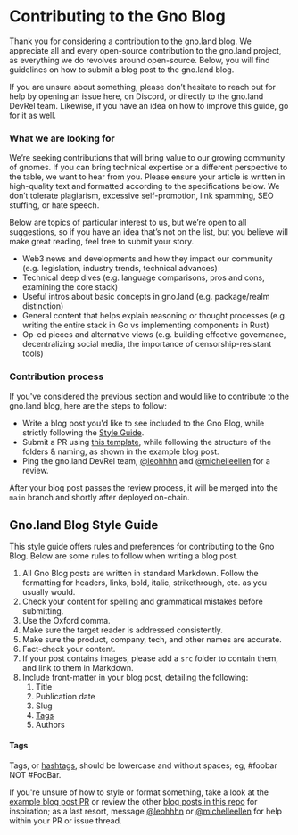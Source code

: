 # Contributing to the Gno Blog

Thank you for considering a contribution to the gno.land blog. We appreciate all and every open-source contribution to the gno.land project, as everything we do revolves around open-source. 
Below, you will find guidelines on how to submit a blog post to the gno.land blog.

If you are unsure about something, please don’t hesitate to reach out for help by opening an issue here, on Discord, or directly to the gno.land DevRel team.
Likewise, if you have an idea on how to improve this guide, go for it as well.

### What we are looking for
We’re seeking contributions that will bring value to our growing community of gnomes. If you can bring technical expertise or a different perspective to the table, we want to hear from you. Please ensure your article is written in high-quality text and formatted according to the specifications below. We don’t tolerate plagiarism, excessive self-promotion, link spamming, SEO stuffing, or hate speech.  

Below are topics of particular interest to us, but we’re open to all suggestions, so if you have an idea that’s not on the list, but you believe will make great reading, feel free to submit your story.

- Web3 news and developments and how they impact our community (e.g. legislation, industry trends, technical advances)
- Technical deep dives (e.g. language comparisons, pros and cons, examining the core stack)
- Useful intros about basic concepts in gno.land (e.g. package/realm distinction)
- General content that helps explain reasoning or thought processes (e.g. writing the entire stack in Go vs implementing components in Rust)
- Op-ed pieces and alternative views (e.g. building effective governance, decentralizing social media, the importance of censorship-resistant tools)

### Contribution process

If you've considered the previous section and would like to contribute to the gno.land blog, here are the steps to follow:
- Write a blog post you'd like to see included to the Gno Blog, while strictly following the [Style Guide](#gno-blog-style-guide).
- Submit a PR using [this template](https://github.com/gnolang/blog/pull/35), while following the structure of the folders & naming, as shown in the example blog post.
- Ping the gno.land DevRel team, [@leohhhn](https://github.com/leohhhn) and [@michelleellen](https://github.com/michelleellen) for a review.

After your blog post passes the review process, it will be merged into the `main` branch and shortly after deployed on-chain.

## Gno.land Blog Style Guide

This style guide offers rules and preferences for contributing to the Gno Blog.
Below are some rules to follow when writing a blog post.

1. All Gno Blog posts are written in standard Markdown. Follow the formatting for headers, links, bold, italic, strikethrough, etc. as you usually would.
2. Check your content for spelling and grammatical mistakes before submitting.
3. Use the Oxford comma.
4. Make sure the target reader is addressed consistently.
5. Make sure the product, company, tech, and other names are accurate.
6. Fact-check your content.
7. If your post contains images, please add a `src` folder to contain them, and link to them in Markdown.
8. Include front-matter in your blog post, detailing the following:
    1. Title
    2. Publication date
    3. Slug
    4. [Tags](#tags)
    5. Authors

#### Tags
Tags, or [hashtags](https://en.wikipedia.org/wiki/Hashtag), should be lowercase and without spaces; eg, #foobar NOT #FooBar.

If you're unsure of how to style or format something, take a look at the [example blog post PR](https://github.com/gnolang/blog/pull/35) or review the other [blog posts in this repo](posts) for inspiration; as a last resort, message [@leohhhn](https://github.com/leohhhn) or [@michelleellen](https://github.com/michelleellen) for help within your PR or issue thread. 
